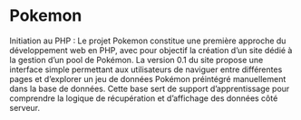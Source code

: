 # Pokemon 

Initiation au PHP : Le projet Pokemon constitue une première approche du développement web en PHP, avec pour objectif la création d’un site dédié à la gestion d’un pool de Pokémon. La version 0.1 du site propose une interface simple permettant aux utilisateurs de naviguer entre différentes pages et d’explorer un jeu de données Pokémon préintégré manuellement dans la base de données. Cette base sert de support d’apprentissage pour comprendre la logique de récupération et d’affichage des données côté serveur.
